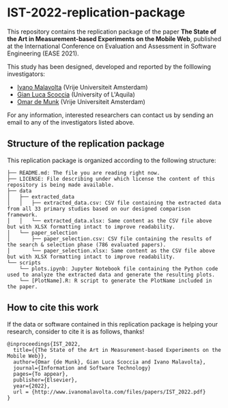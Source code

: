 # IST-2022-replication-package
This repository contains the replication package of the paper **The State of the Art in Measurement-based Experiments on the Mobile Web**, published at the International Conference on Evaluation and Assessment in Software Engineering (EASE 2021). 

This study has been designed, developed and reported by the folllowing investigators:
- [Ivano Malavolta](https://www.ivanomalavolta.com) (Vrije Universiteit Amsterdam)
- [Gian Luca Scoccia](https://www.gianlucascoccia.github.com) (University of L'Aquila)
- [Omar de Munk](https://www.linkedin.com/in/omar-de-munk-1ba555116/?originalSubdomain=nl) (Vrije Universiteit Amsterdam)

For any information, interested researchers can contact us by sending an email to any of the investigators listed above. 

## Structure of the replication package
This replication package is organized according to the following structure:
```
├── README.md: The file you are reading right now.
├── LICENSE: File describing under which license the content of this repository is being made available.
├── data
│   ├── extracted_data
│   │   ├── extracted_data.csv: CSV file containing the extracted data from all 33 primary studies based on our designed comparison framework.
│   │   └── extracted_data.xlsx: Same content as the CSV file above but with XLSX formatting intact to improve readability.
│   └── paper_selection
│       ├── paper_selection.csv: CSV file containing the results of the search & selection phase (786 evaluated papers).
│       └── paper_selection.xlsx: Same content as the CSV file above but with XLSX formatting intact to improve readability.
└── scripts
    └── plots.ipynb: Jupyter Notebook file containing the Python code used to analyze the extracted data and generate the resulting plots.
    └── [PlotName].R: R script to generate the PlotName included in the paper. 
```

## How to cite this work
If the data or software contained in this replication package is helping your research, consider to cite it is as follows, thanks!

```
@inproceedings{IST_2022,
  title={{The State of the Art in Measurement-based Experiments on the Mobile Web}},
  author={Omar {de Munk}, Gian Luca Scoccia and Ivano Malavolta},
  journal={Information and Software Technology}
  pages={To appear},
  publisher={Elsevier},
  year={2022},
  url = {http://www.ivanomalavolta.com/files/papers/IST_2022.pdf}
}
```
